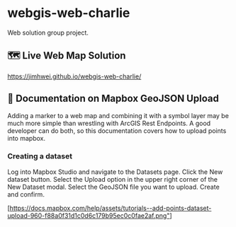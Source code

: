 # webgis-web-charlie
Web solution group project.

## 🗺️ Live Web Map Solution
https://jimhwei.github.io/webgis-web-charlie/

## 📍 Documentation on Mapbox GeoJSON Upload
Adding a marker to a web map and combining it with a symbol layer may be much more simple than wrestling with ArcGIS Rest Endpoints. A good developer can do both, so this documentation covers how to upload points into mapbox.

### Creating a dataset 
Log into Mapbox Studio and navigate to the Datasets page.
Click the New dataset button.
Select the Upload option in the upper right corner of the New Dataset modal.
Select the GeoJSON file you want to upload. Create and confirm.

[<https://docs.mapbox.com/help/assets/tutorials--add-points-dataset-upload-960-f88a0f31d1c0d6c179b95ec0c0fae2af.png">]
